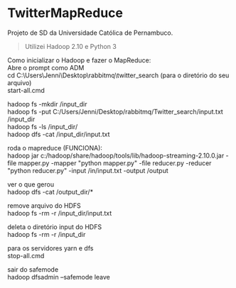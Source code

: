 # TwitterMapReduce
Projeto de SD da Universidade Católica de Pernambuco.

>Utilizei Hadoop 2.10 e Python 3

Como inicializar o Hadoop e fazer o MapReduce:\
Abre o prompt como ADM\
cd C:\Users\Jenni\Desktop\rabbitmq\twitter_search (para o diretório do seu arquivo)\
start-all.cmd

hadoop fs -mkdir /input_dir\
hadoop fs -put C:/Users/Jenni/Desktop/rabbitmq/Twitter_search/input.txt /input_dir\
hadoop fs -ls /input_dir/\
hadoop dfs -cat /input_dir/input.txt

roda o mapreduce (FUNCIONA):\
hadoop jar c:/hadoop/share/hadoop/tools/lib/hadoop-streaming-2.10.0.jar -file mapper.py -mapper "python mapper.py" -file reducer.py -reducer "python reducer.py" -input /in/input.txt -output /output

ver o que gerou\
hadoop dfs -cat /output_dir/*

remove arquivo do HDFS\
hadoop fs -rm -r /input_dir/input.txt

deleta o diretório input do HDFS\
hadoop fs -rm -r /input_dir

para os servidores yarn e dfs\
stop-all.cmd

sair do safemode\
hadoop dfsadmin –safemode leave
